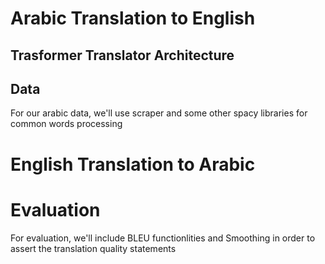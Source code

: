 # Arabic Translation to English
## Trasformer Translator Architecture

## Data
For our arabic data, we'll use scraper and some other spacy libraries for common words processing

# English Translation to Arabic

# Evaluation
For evaluation, we'll include BLEU functionlities and Smoothing in order to assert
the translation quality statements

